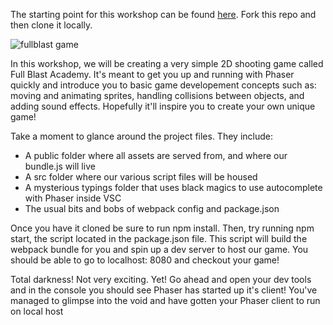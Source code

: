The starting point for this workshop can be found [here](https://github.com/felluminati/PhaserWorkshop/tree/starting_point). Fork this repo and then clone it locally.

![fullblast game](https://learndotresources.s3.amazonaws.com/workshop/5c05a8e36ed8580004fb944e/fullBlast.gif)

In this workshop, we will be creating a very simple 2D shooting game called Full Blast Academy. It's meant to get you up and running with Phaser quickly and introduce you to basic game developement concepts such as: moving and animating sprites, handling collisions between objects, and adding sound effects. Hopefully it'll inspire you to create your own unique game!

Take a moment to glance around the project files. They include:

- A public folder where all assets are served from, and where our bundle.js will live
- A src folder where our various script files will be housed
- A mysterious typings folder that uses black magics to use autocomplete with Phaser inside VSC
- The usual bits and bobs of webpack config and package.json

Once you have it cloned be sure to run npm install. Then, try running npm start, the script located in the package.json file. This script will build the webpack bundle for you and spin up a dev server to host our game. You should be able to go to localhost: 8080 and checkout your game!

<hint title="What do you see?">
Total darkness!
Not very exciting. Yet!
Go ahead and open your dev tools and in the console you should see Phaser has started up it's client!
</hint>

<guide>
You've managed to glimpse into the void and have gotten your Phaser client to run on local host
</guide>

